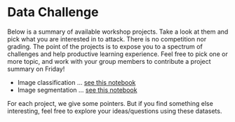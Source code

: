 # Data Challenge

Below is a summary of available workshop projects. Take a look at them and pick what you are interested in to attack.
There is no competition nor grading.
The point of the projects is to expose you to a spectrum of challenges and help productive learning experience.
Feel free to pick one or more topic, and work with your group members to contribute a project summary on Friday!

* Image classification ... [see this notebook](/IntroNeuralNetwork/Challenge-A.ipynb)
* Image segmentation ... [see this notebook](/IntroNeuralNetwork/Challenge-B.ipynb)

For each project, we give some pointers. 
But if you find something else interesting, feel free to explore your ideas/questions using these datasets.


